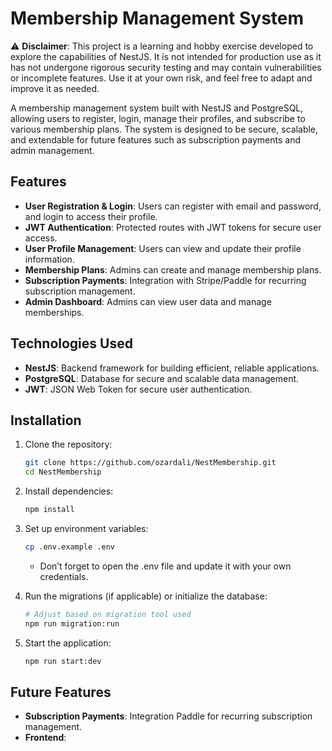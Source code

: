 # Membership Management System

⚠️ **Disclaimer**: This project is a learning and hobby exercise developed to explore the capabilities of NestJS. It is
not intended for production use as it has not undergone rigorous security testing and may contain vulnerabilities or
incomplete features. Use it at your own risk, and feel free to adapt and improve it as needed.

A membership management system built with NestJS and PostgreSQL, allowing users to register, login, manage their
profiles, and subscribe to various membership plans. The system is designed to be secure, scalable, and extendable for
future features such as subscription payments and admin management.

## Features

- **User Registration & Login**: Users can register with email and password, and login to access their profile.
- **JWT Authentication**: Protected routes with JWT tokens for secure user access.
- **User Profile Management**: Users can view and update their profile information.
- **Membership Plans**: Admins can create and manage membership plans.
- **Subscription Payments**: Integration with Stripe/Paddle for recurring subscription management.
- **Admin Dashboard**: Admins can view user data and manage memberships.

## Technologies Used

- **NestJS**: Backend framework for building efficient, reliable applications.
- **PostgreSQL**: Database for secure and scalable data management.
- **JWT**: JSON Web Token for secure user authentication.

## Installation

1. Clone the repository:

   ```bash
   git clone https://github.com/ozardali/NestMembership.git
   cd NestMembership
   ```

2. Install dependencies:

   ```bash
   npm install
   ```
3. Set up environment variables:

   ```bash
   cp .env.example .env
   ```
    - Don’t forget to open the .env file and update it with your own credentials.


4. Run the migrations (if applicable) or initialize the database:

   ```bash
   # Adjust based on migration tool used
   npm run migration:run
   ```

5. Start the application:
   ```bash
   npm run start:dev
   ```

## Future Features

- **Subscription Payments**: Integration Paddle for recurring subscription management.
- **Frontend**:

